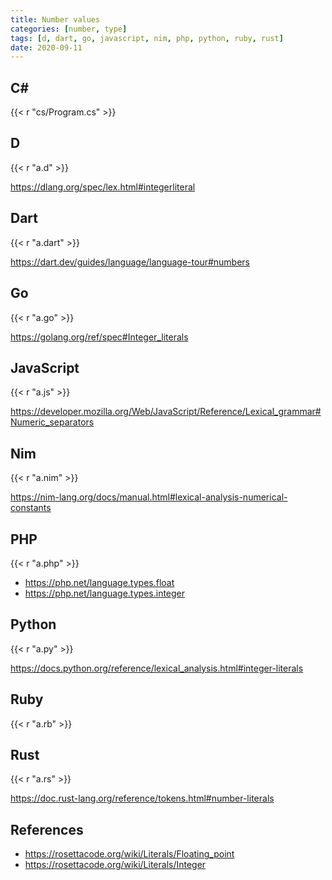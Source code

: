 ```yaml
---
title: Number values
categories: [number, type]
tags: [d, dart, go, javascript, nim, php, python, ruby, rust]
date: 2020-09-11
---
```


## C#

{{< r "cs/Program.cs" >}}

## D

{{< r "a.d" >}}

<https://dlang.org/spec/lex.html#integerliteral>

## Dart

{{< r "a.dart" >}}

<https://dart.dev/guides/language/language-tour#numbers>

## Go

{{< r "a.go" >}}

<https://golang.org/ref/spec#Integer_literals>

## JavaScript

{{< r "a.js" >}}

<https://developer.mozilla.org/Web/JavaScript/Reference/Lexical_grammar#Numeric_separators>

## Nim

{{< r "a.nim" >}}

<https://nim-lang.org/docs/manual.html#lexical-analysis-numerical-constants>

## PHP

{{< r "a.php" >}}

- <https://php.net/language.types.float>
- <https://php.net/language.types.integer>

## Python

{{< r "a.py" >}}

<https://docs.python.org/reference/lexical_analysis.html#integer-literals>

## Ruby

{{< r "a.rb" >}}

## Rust

{{< r "a.rs" >}}

<https://doc.rust-lang.org/reference/tokens.html#number-literals>

## References

- <https://rosettacode.org/wiki/Literals/Floating_point>
- <https://rosettacode.org/wiki/Literals/Integer>
